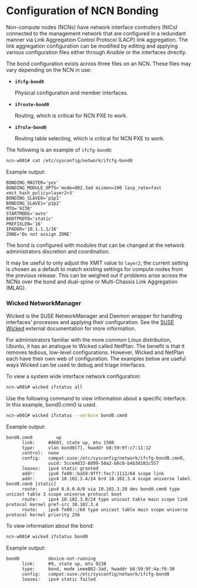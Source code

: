 # Configuration of NCN Bonding

Non-compute nodes \(NCNs\) have network interface controllers \(NICs\) connected to the management network that are configured in a redundant manner via Link Aggregation Control Protocol \(LACP\) link aggregation. The link aggregation configuration can be modified by editing and applying various configuration files either through Ansible or the interfaces directly.

The bond configuration exists across three files on an NCN. These files may vary depending on the NCN in use:

-   **`ifcfg-bond0`**

    Physical configuration and member interfaces.

-   **`ifroute-bond0`**

    Routing, which is critical for NCN PXE to work.

-   **`ifrule-bond0`**

    Routing table selecting, which is critical for NCN PXE to work.

The following is an example of `ifcfg-bond0`:

```bash
ncn-w001# cat /etc/sysconfig/network/ifcfg-bond0
```

Example output:

```
BONDING_MASTER='yes'
BONDING_MODULE_OPTS='mode=802.3ad miimon=100 lacp_rate=fast xmit_hash_policy=layer2+3'
BONDING_SLAVE0='p1p1'
BONDING_SLAVE1='p1p2'
MTU='9238'
STARTMODE='auto'
BOOTPROTO='static'
PREFIXLEN='16'
IPADDR='10.1.1.1/16'
ZONE='Do not assign ZONE'
```

The bond is configured with modules that can be changed at the network administrators discretion and coordination.

It may be useful to only adjust the XMIT value to `layer2`; the current setting is chosen as a default to match existing settings for compute nodes from the previous release. This can be weighed out if problems arise across the NCNs over the bond and dual-spine or Multi-Chassis Link Aggregation \(MLAG\).

### Wicked NetworkManager

Wicked is the SUSE NetworkManager and Daemon wrapper for handling interfaces' processes and applying their configuration. See the [SUSE Wicked](https://documentation.suse.com/external-tree/en-us/sles/12-SP4/networking_with_wicked_in_suse_linux_enterprise_12_guide.pdf) external documentation for more information.

For administrators familiar with the more common Linux distribution, Ubuntu, it has an analogue to Wicked called NetPlan. The benefit is that it removes tedious, low-level configurations. However, Wicked and NetPlan each have their own web of configuration. The examples below are useful ways Wicked can be used to debug and triage interfaces.

To view a system wide interface network configuration:

```bash
ncn-w001# wicked ifstatus all
```

Use the following command to view information about a specific interface. In this example, bond0.cmn0 is used.

```bash
ncn-w001# wicked ifstatus --verbose bond0.cmn0
```

Example output:

```
bond0.cmn0         up
      link:     #4603, state up, mtu 1500
      type:     vlan bond0[7], hwaddr b8:59:9f:c7:11:12
      control:  none
      config:   compat:suse:/etc/sysconfig/network/ifcfg-bond0.cmn0,
                uuid: 5cce4d33-8d99-50a2-b6c0-b4b3d101c557
      leases:   ipv4 static granted
      addr:     ipv6 fe80::ba59:9fff:fec7:1112/64 scope link
      addr:     ipv4 10.102.3.4/24 brd 10.102.3.4 scope universe label bond0.cmn0 [static]
      route:    ipv4 0.0.0.0/0 via 10.102.3.20 dev bond0.cmn0 type unicast table 3 scope universe protocol boot
      route:    ipv4 10.102.3.0/24 type unicast table main scope link protocol kernel pref-src 10.102.3.4
      route:    ipv6 fe80::/64 type unicast table main scope universe protocol kernel priority 256
```

To view information about the bond:

```bash
ncn-w001# wicked ifstatus bond0
```

Example output:

```
bond0           device-not-running
      link:     #9, state up, mtu 9238
      type:     bond, mode ieee802-3ad, hwaddr b8:59:9f:4a:f6:30
      config:   compat:suse:/etc/sysconfig/network/ifcfg-bond0
      leases:   ipv4 static failed
```

